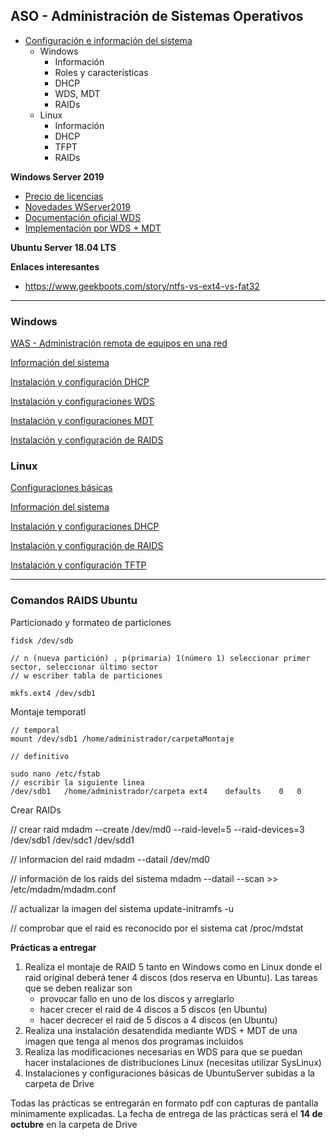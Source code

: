 
<a name="indice"></a>
## ASO - Administración de Sistemas Operativos
 - [Configuración e información del sistema](#tema1)
	 - Windows
		 - Información
		 - Roles y características
		 - DHCP
		 - WDS, MDT
		 - RAIDs
	 - Linux
		 - Información
		 - DHCP
		 - TFPT
		 - RAIDs

**Windows Server 2019**

- <a href="https://www.microsoft.com/es-es/cloud-platform/windows-server-pricing">Precio de licencias</a>
- <a href="https://docs.microsoft.com/es-es/windows-server/get-started-19/whats-new-19">Novedades WServer2019</a>
- <a href="https://social.technet.microsoft.com/wiki/contents/articles/15720.instalacion-y-configuracion-basica-de-windows-deployment-services-en-server-2012-es-es.aspx">Documentación oficial WDS</a>
- <a href="https://docs.microsoft.com/es-es/windows/deployment/deploy-windows-mdt/deploy-a-windows-10-image-using-mdt">Implementación por WDS + MDT</a>

**Ubuntu Server 18.04 LTS**



**Enlaces interesantes**

- https://www.geekboots.com/story/ntfs-vs-ext4-vs-fat32

*****

### Windows

<a href="https://docs.microsoft.com/es-es/windows-server/manage/windows-admin-center/understand/what-is">WAS - Administración remota de equipos en una red</a>

<a href="http://www.developandsys.es/informacion-del-sistema-wserver/">Información del sistema</a>

<a href="http://www.developandsys.es/dhcp-windows-server/">Instalación y configuración DHCP</a>

<a href="http://www.developandsys.es/servicio-implementacion-wds">Instalación y configuraciones WDS</a>

<a href="http://www.developandsys.es/mdt-imagenes-personalizadas/">Instalación y configuraciones MDT</a>

<a href="http://www.developandsys.es/aseguramiento-la-informacion/">Instalación y configuración de RAIDS</a>



### Linux

<a href="http://www.developandsys.es/configuraciones-basicas-linux/">Configuraciones básicas</a>

<a href="http://www.developandsys.es/informacion-del-sistema-userver/">Información del sistema</a>

<a href="http://www.developandsys.es/dhcp-ubuntu-server/">Instalación y configuraciones DHCP</a>

<a href="http://www.developandsys.es/aseguramiento-la-informacion/">Instalación y configuración de RAIDS</a>

<a href="http://www.developandsys.es/servidor-tfpt-ubuntu/">Instalación y configuración TFTP</a>

****

### Comandos RAIDS Ubuntu

Particionado y formateo de particiones

````
fidsk /dev/sdb

// n (nueva partición) , p(primaria) 1(número 1) seleccionar primer sector, seleccionar último sector
// w escriber tabla de particiones

mkfs.ext4 /dev/sdb1
````

Montaje temporatl
````
// temporal
mount /dev/sdb1	/home/administrador/carpetaMontaje

// definitivo

sudo nano /etc/fstab
// escribir la siguiente linea
/dev/sdb1	/home/administrador/carpeta	ext4	defaults	0	0
````

Crear RAIDs

// crear raid
mdadm --create /dev/md0 --raid-level=5 --raid-devices=3 /dev/sdb1 /dev/sdc1 /dev/sdd1

// informacion del raid
mdadm --datail /dev/md0

// información de los raids del sistema
mdadm --datail --scan >> /etc/mdadm/mdadm.conf

// actualizar la imagen del sistema
update-initramfs -u

// comprobar que el raid es reconocido por el sistema
cat /proc/mdstat

**Prácticas a entregar**

1. Realiza el montaje de RAID 5 tanto en Windows como en Linux donde el raid original deberá tener 4 discos (dos reserva en Ubuntu). Las tareas que se deben realizar son
	- provocar fallo en uno de los discos y arreglarlo
	- hacer crecer el raid de 4 discos a 5 discos (en Ubuntu)
	- hacer decrecer el raid de 5 discos a 4 discos (en Ubuntu)
2. Realiza una instalación desatendida mediante WDS + MDT de una imagen que tenga al menos dos programas incluidos
3. Realiza las modificaciones necesarias en WDS para que se puedan hacer instalaciones de distribuciones Linux (necesitas utilizar SysLinux<a href="https://wiki.syslinux.org/wiki/index.php?title=WDSLINUX"></a>)
4. Instalaciones y configuraciones básicas de UbuntuServer subidas a la carpeta de Drive

Todas las prácticas se entregarán en formato pdf con capturas de pantalla mínimamente explicadas. La fecha de entrega de las prácticas será el **14 de octubre** en la carpeta de Drive
